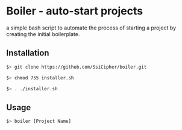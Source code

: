 # Boiler - auto-start projects

a simple bash script to automate the process of starting a project by creating the initial boilerplate.


## Installation


```bash
$> git clone https://github.com/SsiCipher/boiler.git
```

```bash
$> chmod 755 installer.sh 
```

```bash
$> . ./installer.sh
```

## Usage

```bash
$> boiler [Project Name]
```
